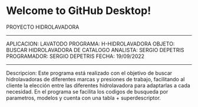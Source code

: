 # Welcome to GitHub Desktop!

PROYECTO HIDROLAVADORA
**************************************************
APLICACION: LAVATODO
PROGRAMA: H-HIDROLAVADORA
OBJETO: BUSCAR HIDROLAVADORA DE CATALOGO
ANALISTA: SERGIO DEPETRIS
PROGRAMADOR: SERGIO DEPETRIS
FECHA: 19/09/2022
**************************************************
Descripcion: Este programa está realizado con el objetivo de buscar hidrolavadoras de diferentes marcas y presiones de trabajo, facilitando al cliente la elección entre las diferentes hidrolavadora para adaptarlas a cada necesidad.
En el programa se facilita los codigos de busqueda por parametros, modelos y cuenta con una tabla + superdescriptor. 
